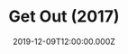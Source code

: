 ---
title: "Get Out (2017)"
image: /uploads/get-out.jpg
date: 2019-12-09T12:00:00.000Z
tags:
  - movie
---